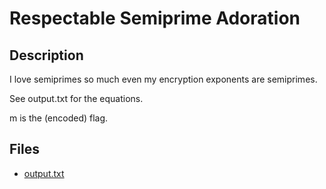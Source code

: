 # Respectable Semiprime Adoration

## Description

I love semiprimes so much even my encryption exponents are semiprimes.

See output.txt for the equations.

m is the (encoded) flag.

## Files

* [output.txt](files/output.txt)

